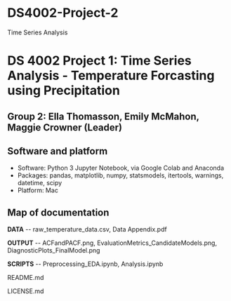 # DS4002-Project-2
Time Series Analysis
# DS 4002 Project 1: Time Series Analysis - Temperature Forcasting using Precipitation
## Group 2: Ella Thomasson, Emily McMahon, Maggie Crowner (Leader)

## Software and platform 
- Software: Python 3 Jupyter Notebook, via Google Colab and Anaconda
- Packages: pandas, matplotlib, numpy, statsmodels, itertools, warnings, datetime, scipy
- Platform: Mac

## Map of documentation
**DATA** -- raw_temperature_data.csv, Data Appendix.pdf

**OUTPUT** -- ACFandPACF.png, EvaluationMetrics_CandidateModels.png, DiagnosticPlots_FinalModel.png

**SCRIPTS** -- Preprocessing_EDA.ipynb, Analysis.ipynb

README.md

LICENSE.md

